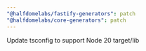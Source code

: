 ```yaml
---
"@halfdomelabs/fastify-generators": patch
"@halfdomelabs/core-generators": patch
---
```


Update tsconfig to support Node 20 target/lib
